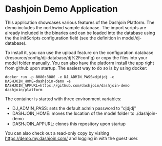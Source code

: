 # Dashjoin Demo Application

This application showcases various features of the Dashjoin Platform.
The demo includes the northwind sample database. The import scripts are already
included in the binaries and can be loaded into the database using the 
the initScripts configuration field (see the definition in model/dj-database).


To install it, you can use the upload feature on the configuration 
database (/resource/config/dj-database/dj%2Fconfig) or copy the files into
your model folder manually.
You can also have the platform install the app right from github
upon startup. The easiest way to do so is by using docker:

```
docker run -p 8080:8080 -e DJ_ADMIN_PASS=djdjdj -e DASHJOIN_HOME=dashjoin-demo -e DASHJOIN_APPURL=https://github.com/dashjoin/dashjoin-demo dashjoin/platform
```

The container is started with three environment variables:

* DJ_ADMIN_PASS: sets the default admin password to "djdjdj"
* DASHJOIN_HOME: moves the location of the model folder to ./dashjoin-demo
* DASHJOIN_APPURL: clones this repository upon startup

You can also check out a read-only copy by visiting https://demo.my.dashjoin.com/ and logging in with the guest user.

